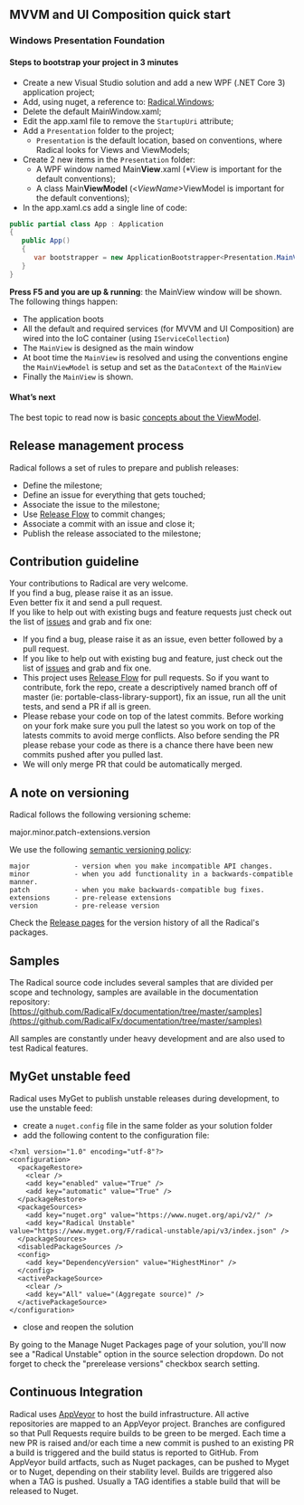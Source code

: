## MVVM and UI Composition quick start

### Windows Presentation Foundation

#### Steps to bootstrap your project in 3 minutes

* Create a new Visual Studio solution and add a new WPF (.NET Core 3) application project;
* Add, using nuget, a reference to: [Radical.Windows](https://www.nuget.org/packages/Radical.Windows);
* Delete the default MainWindow.xaml;
* Edit the app.xaml file to remove the `StartupUri` attribute;
* Add a `Presentation` folder to the project;
  * `Presentation` is the default location, based on conventions, where Radical looks for Views and ViewModels;
* Create 2 new items in the `Presentation` folder:
  * A WPF window named Main**View**.xaml \(\*View is important for the default conventions\);
  * A class Main**ViewModel** \(&lt;_ViewName_&gt;ViewModel is important for the default conventions\);
* In the app.xaml.cs add a single line of code:

```csharp
public partial class App : Application
{
   public App()
   {
      var bootstrapper = new ApplicationBootstrapper<Presentation.MainView>();
   }
}
```

**Press F5 and you are up & running**: the MainView window will be shown. The following things happen:

* The application boots
* All the default and required services \(for MVVM and UI Composition\) are wired into the IoC container (using `IServiceCollection`)
* The `MainView` is designed as the main window
* At boot time the `MainView` is resolved and using the conventions engine the `MainViewModel` is setup and set as the `DataContext` of the `MainView`
* Finally the `MainView` is shown.

#### What’s next

The best topic to read now is basic [concepts about the ViewModel](mvvm/abstract-view-model.md).

## Release management process

Radical follows a set of rules to prepare and publish releases:

* Define the milestone;
* Define an issue for everything that gets touched;
* Associate the issue to the milestone;
* Use [Release Flow](http://releaseflow.org/) to commit changes;
* Associate a commit with an issue and close it;
* Publish the release associated to the milestone;

## Contribution guideline

Your contributions to Radical are very welcome.  
If you find a bug, please raise it as an issue.  
Even better fix it and send a pull request.  
If you like to help out with existing bugs and feature requests just check out the list of [issues](https://github.com/RadicalFx/radical/issues) and grab and fix one:

* If you find a bug, please raise it as an issue, even better followed by a pull request.
* If you like to help out with existing bug and feature, just check out the list of [issues](https://github.com/RadicalFx/radical/issues) and grab and fix one.
* This project uses [Release Flow](http://releaseflow.org/) for pull requests. So if you want to contribute, fork the repo, create a descriptively named branch off of master \(ie: portable-class-library-support\), fix an issue, run all the unit tests, and send a PR if all is green.
* Please rebase your code on top of the latest commits. Before working on your fork make sure you pull the latest so you work on top of the latests commits to avoid merge conflicts. Also before sending the PR please rebase your code as there is a chance there have been new commits pushed after you pulled last.
* We will only merge PR that could be automatically merged.

## A note on versioning

Radical follows the following versioning scheme:

major.minor.patch-extensions.version

We use the following [semantic versioning policy](http://semver.org/):

```
major           - version when you make incompatible API changes.
minor           - when you add functionality in a backwards-compatible manner.
patch           - when you make backwards-compatible bug fixes.
extensions      - pre-release extensions
version         - pre-release version
```

Check the [Release pages](https://github.com/RadicalFx/radical/releases) for the version history of all the Radical's packages.

## Samples

The Radical source code includes several samples that are divided per scope and technology, samples are available in the documentation repository: [https://github.com/RadicalFx/documentation/tree/master/samples](https://github.com/RadicalFx/documentation/tree/master/samples)

All samples are constantly under heavy development and are also used to test Radical features.

## MyGet unstable feed

Radical uses MyGet to publish unstable releases during development, to use the unstable feed:

* create a `nuget.config` file in the same folder as your solution folder
* add the following content to the configuration file:

```
<?xml version="1.0" encoding="utf-8"?>
<configuration>
  <packageRestore>
    <clear />
    <add key="enabled" value="True" />
    <add key="automatic" value="True" />
  </packageRestore>
  <packageSources>
    <add key="nuget.org" value="https://www.nuget.org/api/v2/" />
    <add key="Radical Unstable" value="https://www.myget.org/F/radical-unstable/api/v3/index.json" />
  </packageSources>
  <disabledPackageSources />
  <config>
    <add key="DependencyVersion" value="HighestMinor" />
  </config>
  <activePackageSource>
    <clear />
    <add key="All" value="(Aggregate source)" />
  </activePackageSource>
</configuration>
```

* close and reopen the solution

By going to the Manage Nuget Packages page of your solution, you'll now see a "Radical Unstable" option in the source selection dropdown. Do not forget to check the "prerelease versions" checkbox search setting.

## Continuous Integration

Radical uses [AppVeyor](https://ci.appveyor.com/account/radical-bot/projects) to host the build infrastructure. All active repositories are mapped to an AppVeyor project. Branches are configured so that Pull Requests require builds to be green to be merged. Each time a new PR is raised and/or each time a new commit is pushed to an existing PR a build is triggered and the build status is reported to GitHub.
From AppVeyor build artfacts, such as Nuget packages, can be pushed to Myget or to Nuget, depending on their stability level.
Builds are triggered also when a TAG is pushed. Usually a TAG identifies a stable build that will be released to Nuget.
